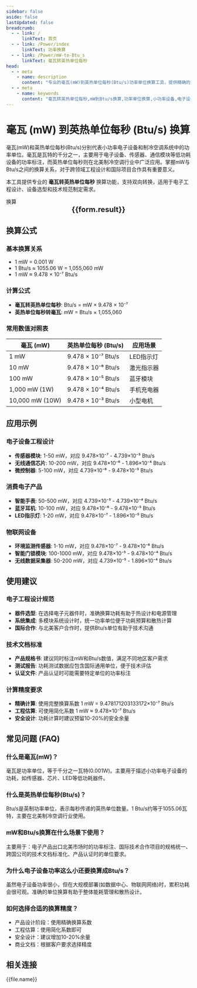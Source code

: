 ```yaml
---
sidebar: false
aside: false
lastUpdated: false
breadcrumb:
  - - link: /
      linkText: 首页
  - - link: /Power/index
      linkText: 功率换算
  - - link: /Power/mW-to-Btu_s
      linkText: 毫瓦转英热单位每秒
head:
  - - meta
    - name: description
      content: "专业的毫瓦(mW)到英热单位每秒(Btu/s)功率单位换算工具，提供精确的换算公式、小功率设备应用实例和技术规范指导，适用于电子设备、传感器、通信设备等领域的功率计算。"
  - - meta
    - name: keywords
      content: "毫瓦转英热单位每秒,mW到Btu/s换算,功率单位换算,小功率设备,电子设备功率,传感器功率,通信设备功率,毫瓦,功率单位转换器,电子工程计算,低功耗设备"
---
```

# 毫瓦 (mW) 到英热单位每秒 (Btu/s) 换算

毫瓦(mW)和英热单位每秒(Btu/s)分别代表小功率电子设备和制冷空调系统中的功率单位。毫瓦是瓦特的千分之一，主要用于电子设备、传感器、通信模块等低功耗设备的功率标注，而英热单位每秒则在北美制冷空调行业中广泛应用。掌握mW与Btu/s之间的换算关系，对于跨领域工程设计和国际项目合作具有重要意义。

本工具提供专业的 **毫瓦转英热单位每秒** 换算功能，支持双向转换，适用于电子工程设计、设备选型和技术规范制定需求。

<script setup>
import { onMounted,reactive,inject ,ref  } from 'vue'
import { NButton,NForm ,NFormItem,NInput,NInputNumber,NSelect,NCard,useMessage ,NGrid ,NGi } from 'naive-ui'
import { defineClientComponent } from 'vitepress'
import { Power } from '../../files';
const convert = inject('convert')
const seoKey = [
  '毫瓦转英热单位每秒', 'mW到Btu/s换算', '功率单位换算', '小功率设备', '电子设备功率',
  '传感器功率', '通信设备功率', '毫瓦', '功率单位转换器', '电子工程计算',
  '低功耗设备', 'w是什么单位', '瓦特单位', 'w单位', 'power'
]
const options =  [
  { "label": "毫瓦 (mW)","value": "mW" },
  { "label": "英热单位每秒 (Btu/s)","value": "Btu/s" }
];
const formRef = ref(null);
const rules = {
  number:{
    required: true,
    type: 'number',
    trigger: "blur",
    message: '请输入数字'
  },
  to:{
    required: true,
    trigger: "select",
    message: '请选择转换单位'
  },
  from:{
    required: true,
    trigger: "select",
    message: '请选择原始单位'
  }
}
const form = reactive({
  number:null,
  to:'',
  from:'',
  result:'',
  title:'毫瓦转英热单位每秒',
})
const convertHandler = (e) => {
   e.preventDefault();
  formRef.value?.validate((errors)=>{
    if (!errors) {
      form.result = `${form.number}${form.from} = ${convert(form.number).from(form.from).to(form.to)}${form.to}`
    }
  })
}
</script>

<n-card title="毫瓦(mW)到英热单位每秒(Btu/s)换算器" embedded :bordered="false" hoverable>
  <n-form size="large" :model="form" ref='formRef' :rules="rules">
    <n-form-item label="数值"  path="number">
      <n-input-number size="large" style="width:100%" :min="0" v-model:value="form.number"   placeholder="请输入要换算的数值" />
    </n-form-item>
    <n-form-item label="从" path="from">
      <n-select  size="large" :options="options" v-model:value="form.from" placeholder="请选择原始单位" />
    </n-form-item>
    <n-form-item label="到" path="to">
      <n-select  size="large" :options="options" v-model:value="form.to" placeholder="请选择换算单位" />
    </n-form-item>
    <n-form-item>
      <n-button type="info" style="width:100%" @click="convertHandler">换算</n-button>
    </n-form-item>
  </n-form>
  <n-card  embedded :bordered="false" hoverable>
    <div  style="text-align:center;font-size:20px;">
      <strong>{{form.result}}</strong>
    </div>
  </n-card>
  <template #footer>
    <div style="display: flex; flex-wrap: wrap; gap: 8px; font-size: 12px; color: #666;">
      <span v-for="(keyword, index) in seoKey" :key="index" style="background: #f5f5f5; padding: 2px 6px; border-radius: 3px;">
        {{ keyword }}
      </span>
    </div>
  </template>
</n-card>

## 换算公式

### 基本换算关系
- 1 mW = 0.001 W
- 1 Btu/s ≈ 1055.06 W = 1,055,060 mW
- 1 mW ≈ 9.478 × 10⁻⁷ Btu/s

### 计算公式
- **毫瓦转英热单位每秒**: Btu/s = mW × 9.478 × 10⁻⁷
- **英热单位每秒转毫瓦**: mW = Btu/s × 1,055,060

### 常用数值对照表

| 毫瓦 (mW) | 英热单位每秒 (Btu/s) | 应用场景 |
|-----------|---------------------|----------|
| 1 mW | 9.478 × 10⁻⁷ Btu/s | LED指示灯 |
| 10 mW | 9.478 × 10⁻⁶ Btu/s | 激光指示器 |
| 100 mW | 9.478 × 10⁻⁵ Btu/s | 蓝牙模块 |
| 1,000 mW (1W) | 9.478 × 10⁻⁴ Btu/s | 手机充电器 |
| 10,000 mW (10W) | 9.478 × 10⁻³ Btu/s | 小型电机 |

## 应用示例

### 电子设备工程设计
- **传感器模块**: 1-50 mW，对应 9.478×10⁻⁷ - 4.739×10⁻⁵ Btu/s
- **无线通信芯片**: 10-200 mW，对应 9.478×10⁻⁶ - 1.896×10⁻⁴ Btu/s
- **微控制器**: 5-100 mW，对应 4.739×10⁻⁶ - 9.478×10⁻⁵ Btu/s

### 消费电子产品
- **智能手表**: 50-500 mW，对应 4.739×10⁻⁵ - 4.739×10⁻⁴ Btu/s
- **蓝牙耳机**: 10-100 mW，对应 9.478×10⁻⁶ - 9.478×10⁻⁵ Btu/s
- **LED指示灯**: 1-20 mW，对应 9.478×10⁻⁷ - 1.896×10⁻⁵ Btu/s

### 物联网设备
- **环境监测传感器**: 1-10 mW，对应 9.478×10⁻⁷ - 9.478×10⁻⁶ Btu/s
- **智能门锁模块**: 100-1000 mW，对应 9.478×10⁻⁵ - 9.478×10⁻⁴ Btu/s
- **无线数据采集器**: 50-200 mW，对应 4.739×10⁻⁵ - 1.896×10⁻⁴ Btu/s

## 使用建议

### 电子工程设计规范
- **器件选型**: 在选择电子元器件时，准确换算功耗有助于热设计和电源管理
- **系统集成**: 多模块系统设计时，统一功率单位便于功耗预算和散热计算
- **国际合作**: 与北美客户合作时，提供Btu/s单位有助于技术沟通

### 技术文档标准
- **产品规格书**: 建议同时标注mW和Btu/s数值，满足不同地区客户需求
- **测试报告**: 功耗测试数据应包含国际通用单位，便于技术评估
- **认证文件**: 产品认证时可能需要特定单位的功率标注

### 计算精度要求
- **精确计算**: 使用完整换算系数 1 mW = 9.478171203133172×10⁻⁷ Btu/s
- **工程估算**: 可使用简化系数 1 mW ≈ 9.478×10⁻⁷ Btu/s
- **安全设计**: 功耗计算时建议预留10-20%的安全余量

## 常见问题 (FAQ)

### 什么是毫瓦(mW)？
毫瓦是功率单位，等于千分之一瓦特(0.001W)。主要用于描述小功率电子设备的功耗，如传感器、芯片、LED等低功耗器件。

### 什么是英热单位每秒(Btu/s)？
Btu/s是英制功率单位，表示每秒传递的英热单位数量。1 Btu/s约等于1055.06瓦特，主要在北美制冷空调行业使用。

### mW和Btu/s换算在什么场景下使用？
主要用于：电子产品出口北美市场时的功率标注、国际技术合作项目的规格统一、跨国公司的技术文档标准化、产品认证时的单位要求。

### 为什么电子设备功率这么小还要换算成Btu/s？
虽然电子设备功率很小，但在大规模部署(如数据中心、物联网网络)时，累积功耗会很可观。准确的单位换算有助于整体能耗管理和散热设计。

### 如何选择合适的换算精度？
- 产品设计阶段：使用精确换算系数
- 工程估算：使用简化系数即可
- 安全设计：建议增加10-20%余量
- 商业文档：根据客户要求选择精度

## 相关连接
<n-grid x-gap="12" :cols="2">
  <n-gi v-for="(file,index) in Power" :key="index">
    <n-button
      text
      tag="a"
      :href="file.path"
      type="info"
    >
      {{file.name}}
    </n-button>
  </n-gi>
</n-grid>